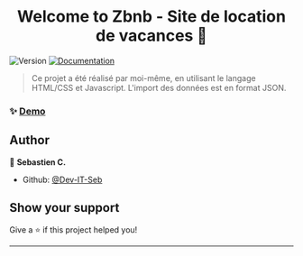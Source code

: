 <h1 align="center">Welcome to Zbnb - Site de location de vacances 👋</h1>
<p>
  <img alt="Version" src="https://img.shields.io/badge/version-1.0-blue.svg?cacheSeconds=2592000" />
  <a href="https://developer.mozilla.org/fr/docs/Web/API/Fetch_API/Using_Fetch" target="_blank">
    <img alt="Documentation" src="https://img.shields.io/badge/documentation-yes-brightgreen.svg" />
  </a>
</p>

> Ce projet a été réalisé par moi-même, en utilisant le langage HTML/CSS et Javascript. L'import des données est en format JSON. 

### ✨ [Demo](https://dev-it-seb.github.io/Zbnb-location-de-vacances/)

## Author

👤 **Sebastien C.**

* Github: [@Dev-IT-Seb](https://github.com/Dev-IT-Seb)

## Show your support

Give a ⭐️ if this project helped you!

***